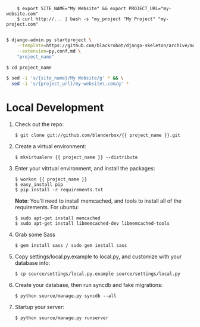         $ export SITE_NAME="My Website" && export PROJECT_URL="my-website.com"
        $ curl http://... | bash -s "my_project "My Project" "my-project.com"

```sh

$ django-admin.py startproject \
    --template=https://github.com/blackrobot/django-skeleton/archive/master.zip \
    --extension=py,conf,md \
    "project_name"

$ cd project_name

$ sed -i 's/{site_name}/My Website/g' * && \
  sed -i 's/{project_url}/my-website\.com/g' *
```

# Local Development
1.  Check out the repo:

        $ git clone git://github.com/blenderbox/{{ project_name }}.git

1.  Create a virtual environment:

        $ mkvirtualenv {{ project_name }} --distribute

1.  Enter your vitrtual environment, and install the packages:

        $ workon {{ project_name }}
        $ easy_install pip
        $ pip install -r requirements.txt

    **Note**: You'll need to install memcached, and tools to install all of
    the requirements. For ubuntu:

        $ sudo apt-get install memcached
        $ sudo apt-get install libmemcached-dev libmemcached-tools

1.  Grab some Sass

        $ gem install sass / sudo gem install sass

1.  Copy settings/local.py.example to local.py, and customize with your
    database info:

        $ cp source/settings/local.py.example source/settings/local.py

1.  Create your database, then run syncdb and fake migrations:

        $ python source/manage.py syncdb --all

1.  Startup your server:

        $ python source/manage.py runserver
